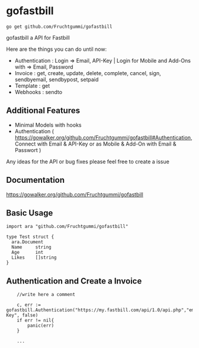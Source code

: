 gofastbill
======
~~~
go get github.com/Fruchtgummi/gofastbill
~~~
gofastbill a API for Fastbill

Here are the things you can do until now:

  * Authentication : Login => Email, API-Key | Login for Mobile and Add-Ons with => Email, Password
  * Invoice : get, create, update, delete, complete, cancel, sign, sendbyemail, sendbypost, setpaid
  * Template : get
  * Webhooks : sendto

Additional Features
-------------------
  * Minimal Models with hooks
  * Authentication ( https://gowalker.org/github.com/Fruchtgummi/gofastbill#Authentication, Connect with Email & API-Key or as Mobile & Add-On with Email & Passwort  )

Any ideas for the API or bug fixes please feel free to create a issue

Documentation
-------------

https://gowalker.org/github.com/Fruchtgummi/gofastbill

Basic Usage
-----------
~~~~
import ara "github.com/Fruchtgummi/gofastbill"

type Test struct {
  ara.Document 
  Name     string
  Age      int
  Likes    []string
}
~~~~

Authentication and Create a Invoice
-----------------------------------
~~~
    //write here a comment
   
    c, err := gofastbill.Authentication("https://my.fastbill.com/api/1.0/api.php","email@domain.com","AKI-Key", false) 
    if err != nil{
        panic(err)
    }

	...


~~~~

